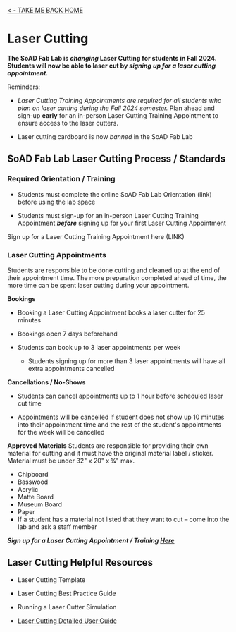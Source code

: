 
[< - TAKE ME BACK HOME ](/README.md)

# Laser Cutting

**The SoAD Fab Lab is *changing* Laser Cutting for students in Fall 2024. Students will now be able to laser cut by *signing up for a laser cutting appointment.***

Reminders:
* *Laser Cutting Training Appointments are required for all students who plan on laser cutting during the Fall 2024 semester.* Plan ahead and sign-up **early** for an in-person Laser Cutting Training Appointment to ensure access to the laser cutters.

* Laser cutting cardboard is now *banned* in the SoAD Fab Lab

## SoAD Fab Lab Laser Cutting Process / Standards

### Required Orientation / Training
* Students must complete the online SoAD Fab Lab Orientation (link) before using the lab space
   
* Students must sign-up for an in-person Laser Cutting Training Appointment ***before*** signing up for your first Laser Cutting Appointment

Sign up for a Laser Cutting Training Appointment here (LINK) 

### Laser Cutting Appointments 
Students are responsible to be done cutting and cleaned up at the end of their appointment time. The more preparation completed ahead of time, the more time can be spent laser cutting during your appointment. 

**Bookings**

* Booking a Laser Cutting Appointment books a laser cutter for 25 minutes
  
* Bookings open 7 days beforehand
  
* Students can book up to 3 laser appointments per week
  
  * Students signing up for more than 3 laser appointments will have all extra appointments cancelled

**Cancellations / No-Shows**
* Students can cancel appointments up to 1 hour before scheduled laser cut time
  
* Appointments will be cancelled if student does not show up 10 minutes into their appointment time and the rest of the student's appointments for the week will be cancelled

**Approved Materials**
Students are responsible for providing their own material for cutting and it must have the original material label / sticker. Material must be under 32" x 20" x ¼" max. 

* Chipboard
* Basswood
* Acrylic
* Matte Board
* Museum Board
* Paper
* If a student has a material not listed that they want to cut – come into the lab and ask a staff member 

***Sign up for a Laser Cutting Appointment / Training [Here](https://outlook.office365.com/owa/calendar/booking-LaserCuttingNYITManhattan@nyinstituteoftechnology.onmicrosoft.com/bookings/)***

## Laser Cutting Helpful Resources
* Laser Cutting Template
  
* Laser Cutting Best Practice Guide
  
* Running a Laser Cutter Simulation
  
* [Laser Cutting Detailed User Guide](https://github.com/DigitalFabricationLab-NYIT-SoAD/resources/blob/main/UserGuides/LaserCutters.md)


